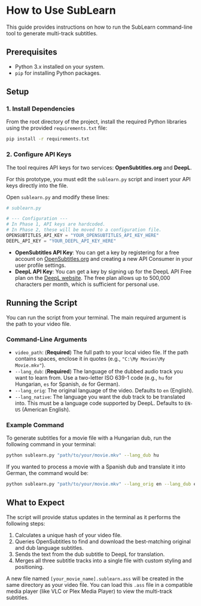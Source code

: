 # How to Use SubLearn

This guide provides instructions on how to run the SubLearn command-line tool to generate multi-track subtitles.

## Prerequisites

- Python 3.x installed on your system.
- `pip` for installing Python packages.

## Setup

### 1. Install Dependencies

From the root directory of the project, install the required Python libraries using the provided `requirements.txt` file:

```bash
pip install -r requirements.txt
```

### 2. Configure API Keys

The tool requires API keys for two services: **OpenSubtitles.org** and **DeepL**.

For this prototype, you must edit the `sublearn.py` script and insert your API keys directly into the file.

Open `sublearn.py` and modify these lines:

```python
# sublearn.py

# --- Configuration ---
# In Phase 1, API keys are hardcoded.
# In Phase 2, these will be moved to a configuration file.
OPENSUBTITLES_API_KEY = "YOUR_OPENSUBTITLES_API_KEY_HERE"
DEEPL_API_KEY = "YOUR_DEEPL_API_KEY_HERE"
```

- **OpenSubtitles API Key**: You can get a key by registering for a free account on [OpenSubtitles.org](https://www.opensubtitles.org/) and creating a new API Consumer in your user profile settings.
- **DeepL API Key**: You can get a key by signing up for the DeepL API Free plan on the [DeepL website](https://www.deepl.com/pro-api). The free plan allows up to 500,000 characters per month, which is sufficient for personal use.

## Running the Script

You can run the script from your terminal. The main required argument is the path to your video file.

### Command-Line Arguments

- `video_path`: (**Required**) The full path to your local video file. If the path contains spaces, enclose it in quotes (e.g., `"C:\My Movies\My Movie.mkv"`).
- `--lang_dub`: (**Required**) The language of the dubbed audio track you want to learn from. Use a two-letter ISO 639-1 code (e.g., `hu` for Hungarian, `es` for Spanish, `de` for German).
- `--lang_orig`: The original language of the video. Defaults to `en` (English).
- `--lang_native`: The language you want the dub track to be translated into. This must be a language code supported by DeepL. Defaults to `EN-US` (American English).

### Example Command

To generate subtitles for a movie file with a Hungarian dub, run the following command in your terminal:

```bash
python sublearn.py "path/to/your/movie.mkv" --lang_dub hu
```

If you wanted to process a movie with a Spanish dub and translate it into German, the command would be:

```bash
python sublearn.py "path/to/your/movie.mkv" --lang_orig en --lang_dub es --lang_native DE
```

## What to Expect

The script will provide status updates in the terminal as it performs the following steps:
1. Calculates a unique hash of your video file.
2. Queries OpenSubtitles to find and download the best-matching original and dub language subtitles.
3. Sends the text from the dub subtitle to DeepL for translation.
4. Merges all three subtitle tracks into a single file with custom styling and positioning.

A new file named `[your_movie_name].sublearn.ass` will be created in the same directory as your video file. You can load this `.ass` file in a compatible media player (like VLC or Plex Media Player) to view the multi-track subtitles.
